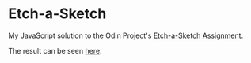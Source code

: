 # Etch-a-Sketch

My JavaScript solution to the Odin Project's [Etch-a-Sketch Assignment][assignment].

The result can be seen [here][github-pages].

[assignment]: https://www.theodinproject.com/courses/web-development-101/lessons/etch-a-sketch-project
[github-pages]: https://clormor.github.io/etch-a-sketch/

